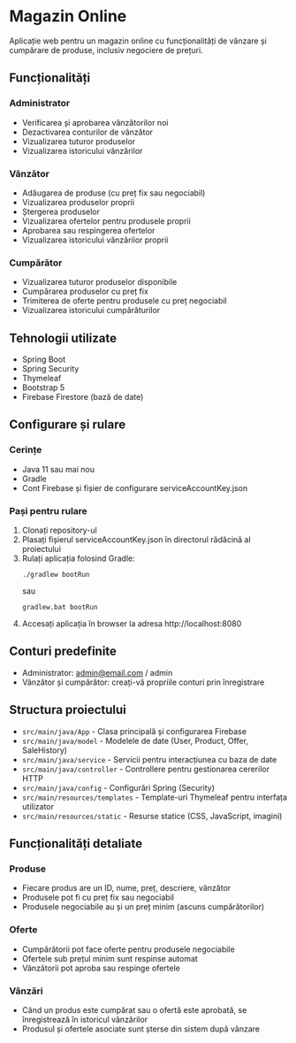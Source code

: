 # Magazin Online

Aplicație web pentru un magazin online cu funcționalități de vânzare și cumpărare de produse, inclusiv negociere de prețuri.

## Funcționalități

### Administrator
- Verificarea și aprobarea vânzătorilor noi
- Dezactivarea conturilor de vânzător
- Vizualizarea tuturor produselor
- Vizualizarea istoricului vânzărilor

### Vânzător
- Adăugarea de produse (cu preț fix sau negociabil)
- Vizualizarea produselor proprii
- Ștergerea produselor
- Vizualizarea ofertelor pentru produsele proprii
- Aprobarea sau respingerea ofertelor
- Vizualizarea istoricului vânzărilor proprii

### Cumpărător
- Vizualizarea tuturor produselor disponibile
- Cumpărarea produselor cu preț fix
- Trimiterea de oferte pentru produsele cu preț negociabil
- Vizualizarea istoricului cumpărăturilor

## Tehnologii utilizate

- Spring Boot
- Spring Security
- Thymeleaf
- Bootstrap 5
- Firebase Firestore (bază de date)

## Configurare și rulare

### Cerințe
- Java 11 sau mai nou
- Gradle
- Cont Firebase și fișier de configurare serviceAccountKey.json

### Pași pentru rulare
1. Clonați repository-ul
2. Plasați fișierul serviceAccountKey.json în directorul rădăcină al proiectului
3. Rulați aplicația folosind Gradle:
   ```
   ./gradlew bootRun
   ```
   sau
   ```
   gradlew.bat bootRun
   ```
4. Accesați aplicația în browser la adresa http://localhost:8080

## Conturi predefinite

- Administrator: admin@email.com / admin
- Vânzător și cumpărător: creați-vă propriile conturi prin înregistrare

## Structura proiectului

- `src/main/java/App` - Clasa principală și configurarea Firebase
- `src/main/java/model` - Modelele de date (User, Product, Offer, SaleHistory)
- `src/main/java/service` - Servicii pentru interacțiunea cu baza de date
- `src/main/java/controller` - Controllere pentru gestionarea cererilor HTTP
- `src/main/java/config` - Configurări Spring (Security)
- `src/main/resources/templates` - Template-uri Thymeleaf pentru interfața utilizator
- `src/main/resources/static` - Resurse statice (CSS, JavaScript, imagini)

## Funcționalități detaliate

### Produse
- Fiecare produs are un ID, nume, preț, descriere, vânzător
- Produsele pot fi cu preț fix sau negociabil
- Produsele negociabile au și un preț minim (ascuns cumpărătorilor)

### Oferte
- Cumpărătorii pot face oferte pentru produsele negociabile
- Ofertele sub prețul minim sunt respinse automat
- Vânzătorii pot aproba sau respinge ofertele

### Vânzări
- Când un produs este cumpărat sau o ofertă este aprobată, se înregistrează în istoricul vânzărilor
- Produsul și ofertele asociate sunt șterse din sistem după vânzare